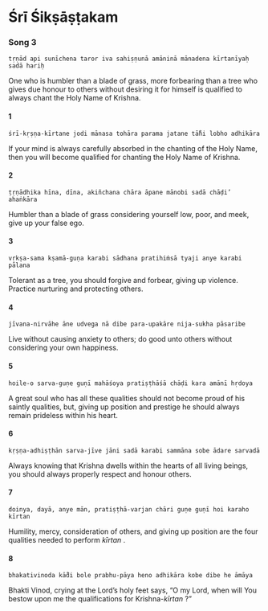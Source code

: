 # Śrī Śikṣāṣṭakam

### Song 3

    tṛṇād api sunīchena taror iva sahiṣṇunā amāninā mānadena kīrtanīyaḥ sadā hariḥ

One who is humbler than a blade of grass, more forbearing than a tree who gives due honour to others without desiring it for himself is qualified to always chant the Holy Name of Krishna.

#### 1

    śrī-kṛṣṇa-kīrtane jodi mānasa tohāra parama jatane tā̐hi lobho adhikāra

If your mind is always carefully absorbed in the chanting of the Holy Name, then you will become qualified for chanting the Holy Name of Krishna.

#### 2

    ṭṛṇādhika hīna, dīna, akiñchana chāra āpane mānobi sadā chāḍi’ ahaṅkāra

Humbler than a blade of grass considering yourself low, poor, and meek, give up your false ego.

#### 3

    vṛkṣa-sama kṣamā-guṇa karabi sādhana pratihiṁsā tyaji anye karabi pālana

Tolerant as a tree, you should forgive and forbear, giving up violence. Practice nurturing and protecting others.

#### 4

    jīvana-nirvāhe āne udvega nā dibe para-upakāre nija-sukha pāsaribe

Live without causing anxiety to others; do good unto others without considering your own happiness.

#### 5

    hoile-o sarva-guṇe guṇī mahāśoya pratiṣṭhāśā chāḍi kara amānī hṛdoya

A great soul who has all these qualities should not become proud of his saintly qualities, but, giving up position and prestige he should always remain prideless within his heart.

#### 6

    kṛṣṇa-adhiṣṭhān sarva-jīve jāni sadā karabi sammāna sobe ādare sarvadā

Always knowing that Krishna dwells within the hearts of all living beings, you should always properly respect and honour others.

#### 7

    doinya, dayā, anye mān, pratiṣṭhā-varjan chāri guṇe guṇī hoi karaho kīrtan

Humility, mercy, consideration of others, and giving up position are the four qualities needed to perform *kīrtan* .

#### 8

    bhakativinoda kā̐di bole prabhu-pāya heno adhikāra kobe dibe he āmāya

Bhakti Vinod, crying at the Lord’s holy feet says, “O my Lord, when will You bestow upon me the qualifications for Krishna-*kīrtan* ?”

